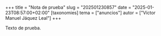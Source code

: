 +++
title = "Nota de prueba"
slug = "202501230857"
date = "2025-01-23T08:57:00+02:00"
[taxonomies]
tema = ["anuncios"]
autor = ["Víctor Manuel Jáquez Leal"]
+++

Texto de prueba.
